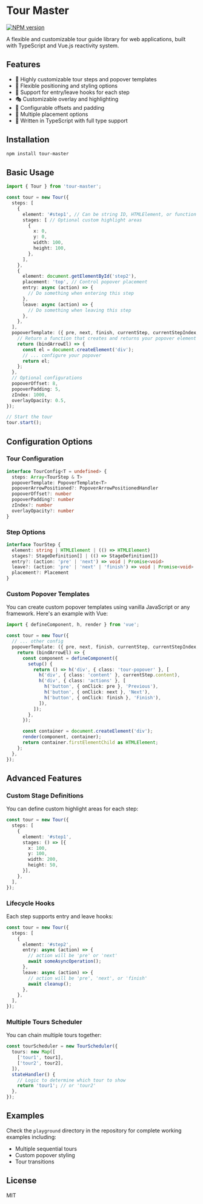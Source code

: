 # Tour Master

[![NPM version](https://img.shields.io/npm/v/tour-master?color=a1b858&label=)](https://www.npmjs.com/package/tour-master)

A flexible and customizable tour guide library for web applications, built with TypeScript and Vue.js reactivity system.

## Features

- 🎯 Highly customizable tour steps and popover templates
- 🎨 Flexible positioning and styling options
- 🔄 Support for entry/leave hooks for each step
- 🎭 Customizable overlay and highlighting
- 📏 Configurable offsets and padding
- 🎯 Multiple placement options
- 💪 Written in TypeScript with full type support

## Installation

```bash
npm install tour-master
```

## Basic Usage

```typescript
import { Tour } from 'tour-master';

const tour = new Tour({
  steps: [
    {
      element: '#step1', // Can be string ID, HTMLElement, or function
      stages: [ // Optional custom highlight areas
        {
          x: 0,
          y: 0,
          width: 100,
          height: 100,
        },
      ],
    },
    {
      element: document.getElementById('step2'),
      placement: 'top', // Control popover placement
      entry: async (action) => {
        // Do something when entering this step
      },
      leave: async (action) => {
        // Do something when leaving this step
      },
    },
  ],
  popoverTemplate: ({ pre, next, finish, currentStep, currentStepIndex, stepTotal }) => {
    // Return a function that creates and returns your popover element
    return (bindArrowEl) => {
      const el = document.createElement('div');
      // ... configure your popover
      return el;
    };
  },
  // Optional configurations
  popoverOffset: 8,
  popoverPadding: 5,
  zIndex: 1000,
  overlayOpacity: 0.5,
});

// Start the tour
tour.start();
```

## Configuration Options

### Tour Configuration

```typescript
interface TourConfig<T = undefined> {
  steps: Array<TourStep & T>
  popoverTemplate: PopoverTemplate<T>
  popoverArrowPositioned?: PopoverArrowPositionedHandler
  popoverOffset?: number
  popoverPadding?: number
  zIndex?: number
  overlayOpacity?: number
}
```

### Step Options

```typescript
interface TourStep {
  element: string | HTMLElement | (() => HTMLElement)
  stages?: StageDefinition[] | (() => StageDefinition[])
  entry?: (action: 'pre' | 'next') => void | Promise<void>
  leave?: (action: 'pre' | 'next' | 'finish') => void | Promise<void>
  placement?: Placement
}
```

### Custom Popover Templates

You can create custom popover templates using vanilla JavaScript or any framework. Here's an example with Vue:

```typescript
import { defineComponent, h, render } from 'vue';

const tour = new Tour({
  // ... other config
  popoverTemplate: ({ pre, next, finish, currentStep, currentStepIndex, stepTotal }) => {
    return (bindArrowEl) => {
      const component = defineComponent({
        setup() {
          return () => h('div', { class: 'tour-popover' }, [
            h('div', { class: 'content' }, currentStep.content),
            h('div', { class: 'actions' }, [
              h('button', { onClick: pre }, 'Previous'),
              h('button', { onClick: next }, 'Next'),
              h('button', { onClick: finish }, 'Finish'),
            ]),
          ]);
        },
      });

      const container = document.createElement('div');
      render(component, container);
      return container.firstElementChild as HTMLElement;
    };
  },
});
```

## Advanced Features

### Custom Stage Definitions

You can define custom highlight areas for each step:

```typescript
const tour = new Tour({
  steps: [
    {
      element: '#step1',
      stages: () => [{
        x: 100,
        y: 100,
        width: 200,
        height: 50,
      }],
    },
  ],
});
```

### Lifecycle Hooks

Each step supports entry and leave hooks:

```typescript
const tour = new Tour({
  steps: [
    {
      element: '#step2',
      entry: async (action) => {
        // action will be 'pre' or 'next'
        await someAsyncOperation();
      },
      leave: async (action) => {
        // action will be 'pre', 'next', or 'finish'
        await cleanup();
      },
    },
  ],
});
```
### Multiple Tours Scheduler

You can chain multiple tours together:

```typescript
const tourScheduler = new TourScheduler({
  tours: new Map([
    ['tour1', tour1],
    ['tour2', tour2],
  ]),
  stateHandler() {
    // Logic to determine which tour to show
    return 'tour1'; // or 'tour2'
  },
});
```

## Examples

Check the `playground` directory in the repository for complete working examples including:

- Multiple sequential tours
- Custom popover styling
- Tour transitions

## License

MIT
